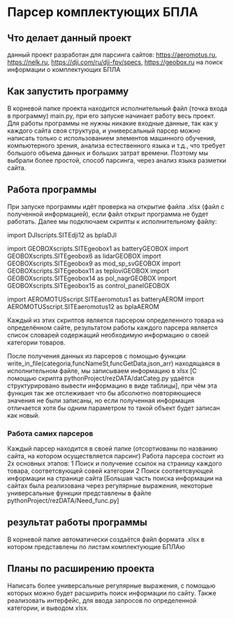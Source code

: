 # Парсер комплектующих БПЛА
## Что делает данный проект
данный проект разработан для парсинга сайтов:
https://aeromotus.ru, https://nelk.ru, https://dji.com/ru/dji-fpv/specs, https://geobox.ru
на поиск информации о комплектующих БПЛА
## Как запустить программу
В корневой папке проекта находится исполнительный файл (точка входа в программу) main.py, при его запуске начинает работу весь проект.
Для работы программы не нужны никакие входные данные, так как у каждого сайта своя структура,
и универсальный парсер можно написать только с использованием элементов машинного обучения,
компьютерного зрения, анализа естественного языка и т.д., что требует большого объема данных
и больших затрат времени.
Поэтому мы выбрали более простой, способ парсинга, через анализ языка разметки сайта.
## Работа программы
При запуске программы идёт проверка на открытие файла .xlsx (файл с полученной информацией), если файл открыт
программа не будет работать.
Далее мы подключаем скрипты к исполнительному файлу:

import DJIscripts.SITEdji12 as bplaDJI

import GEOBOXscripts.SITEgeobox1 as batteryGEOBOX
import GEOBOXscripts.SITEgeobox6 as lidarGEOBOX
import GEOBOXscripts.SITEgeobox9 as mod_sp_svGEOBOX
import GEOBOXscripts.SITEgeobox11 as teploviGEOBOX
import GEOBOXscripts.SITEgeobox14 as pol_nagrGEOBOX
import GEOBOXscripts.SITEgeobox15 as control_panelGEOBOX

import  AEROMOTUSscript.SITEaeromotus1 as batteryAEROM
import AEROMOTUSscript.SITEaeromotus12 as bplaAEROM

Каждый из этих скриптов является парсером определенного товара на определённом сайте,
результатом работы каждого парсера является список словарей содержащий необходимую информацию о 
своей категории товаров.

После получения данных из парсеров с помощью функции 
write_in_file(categoria,funcNameSt,funcGetData,json_arr)
находящаяся в исполнительном файле, мы записываем информацию в xlsx [С помощью скрипта pythonProject/rezDATA/datCateg.py 
удаётся структурировано вывести информацию в виде таблицы], при чём эта функция так же отслеживает
что бы абсолютно повторяющиеся значения не были записаны, но если полученная информация отличается хотя бы одним параметром 
то такой объект будет записан как новый.


### Работа самих парсеров
Каждый парсер находится в своей папке (отсортиованы по названию сайта, на котором осуществляется парсинг)
 Работа парсера состоит из 2х основных этапов:
1 Поиск и получение ссылок на страницу каждого товара, соответсвующей совей категории
2 Поиск соответсвующей информации на странице сайта [Большая часть поиска информации на сайтах была
реализована через регулярные выражения, некоторые универсальные функции представлены в файле pythonProject/rezDATA/Need_func.py]





## результат работы программы
В корневой папке автоматически создаётся файл формата .xlsx в котором представлены по листам комплектующие
БПЛАю


## Планы по расширению проекта
Написать более универсальные регулярные выражения, с помощью которых можно будет расширить поиск информации
по сайту. Также реализовать интерфейс, для ввода запросов по определенной категории, и выводом xlsx.
